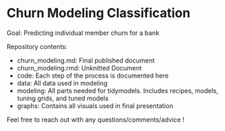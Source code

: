 # Churn Modeling Classification

Goal: Predicting individual member churn for a bank

Repository contents:  
- churn_modeling.md: Final published document
- churn_modeling.rmd: Unknitted Document
- code: Each step of the process is documented here
- data: All data used in modeling
- modeling: All parts needed for tidymodels. Includes recipes, models, tuning grids, and tuned models
- graphs: Contains all visuals used in final presentation

Feel free to reach out with any questions/comments/advice !

